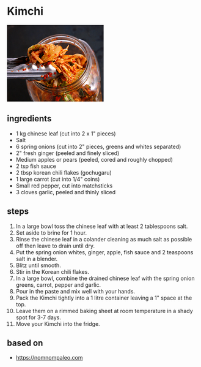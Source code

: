 # Kimchi

![Kimchi](images/kimchi.jpg)

## ingredients

- 1 kg chinese leaf (cut into 2 x 1" pieces)
- Salt
- 6 spring onions (cut into 2" pieces, greens and whites separated)
- 2" fresh ginger (peeled and finely sliced)
- Medium apples or pears (peeled, cored and roughly chopped)
- 2 tsp fish sauce
- 2 tbsp korean chili flakes (gochugaru)
- 1 large carrot (cut into 1/4" coins)
- Small red pepper, cut into matchsticks
- 3 cloves garlic, peeled and thinly sliced

## steps

1. In a large bowl toss the chinese leaf with at least 2 tablespoons salt.
2. Set aside to brine for 1 hour.
3. Rinse the chinese leaf in a colander cleaning as much salt as possible off then leave to drain until dry.
4. Put the spring onion whites, ginger, apple, fish sauce and 2 teaspoons salt in a blender.
5. Blitz until smooth.
6. Stir in the Korean chili flakes.
7. In a large bowl, combine the drained chinese leaf with the spring onion greens, carrot, pepper and garlic.
8. Pour in the paste and mix well with your hands.
9. Pack the Kimchi tightly into a 1 litre container leaving a 1" space at the top.
10. Leave them on a rimmed baking sheet at room temperature in a shady spot for 3-7 days.
11. Move your Kimchi into the fridge.

## based on

- https://nomnompaleo.com
